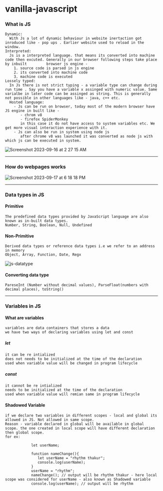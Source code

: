 # vanilla-javascript

### What is JS
    Dynamic: 
      With Js a lot of dynamic behaviour in website inertaction got inroduced like - pop ups . Earlier website used to reload in the window. 
    Interpreted: 
      Js is a interpreted language. that means its converted into machine code then excuted. Generally in our browser following steps take place by inbuilt         browser js engine -
        1. source code is parsed in js engine
        2. its converted into machine code
        3. machine code is executed
    Lossely typed:
      In Js there is not strict typing - a variable type can change during run time . Say you have a variable x assinged with numeric value. Same varialbe in later code can be assinged as string. This is generally not possible in other languages like - java, c++ etc.
      Hosted language:
        - Js can be run on browser, today most of the modern browser have JS engine in built like -
           - chrom v8
           - firefox SpiderMonkey
           in this case it do not have access to system variables etc. We get more visual interaction experience with it.
        - Js can also be run in system using node js
           after chrome v8 was launched it was converted as node js with which js can be executed in system.
![Screenshot 2023-09-16 at 2 27 15 AM](https://github.com/rhythm55/vanilla-javascript/assets/36883992/8b80b9bf-8d13-46b3-ab44-fcab60cba4c2)

***

### How do webpages works
![Screenshot 2023-09-17 at 6 18 18 PM](https://github.com/rhythm55/vanilla-javascript/assets/36883992/7fe1ec8a-839b-4f43-8684-5e7ac3241cef)

***

### Data types in JS

#### Primitive 
    The predefined data types provided by JavaScript language are also known as in-built data types.
    Number, String, Boolean, Null, Undefined

#### Non-Primitive
    Derived data types or reference data types i.e we refer to an address in memory
    Object, Array, Function, Date, Regx
![js-datatype](https://github.com/rhythm55/vanilla-javascript/assets/36883992/fb65304c-7f10-4f55-88c2-e77f92e148c0)

#### Converting data type
    PareseInt (Number without decimal values), ParseFloat(numbers with decimal places), toString()

***

### Variables in JS

#### What are variables
    variables are data containers that stores a data
    we have two ways of declaring variables using let and const

##### let
    it can be re intialized
    does not needs to be initialized at the time of the declaration
    used when variable value will be changed in program lifecycle
##### const
    it cannot be re intialized
    needs to be initialized at the time of the declaration
    used when variable value will remian same in program lifecycle

#### Shadowed Variable
    if we declare two variables in different scopes - local and global its allowed in JS. Not allowed in same scope.
    Reason - variable declared in global will be available in global scope. the one created in local scope will have different declaration then global scope.
    for ex:
        
                let userName;

                function nameChange(){
                   let userName = "rhythm thakur";
                   console.log(userName);  
                }
                userName = "rhythm";
                nameChange(); // output will be rhythm thakur - here local scope was considered for userName - also known as Shadowed variable
                console.log(userName); // output will be rhythm
